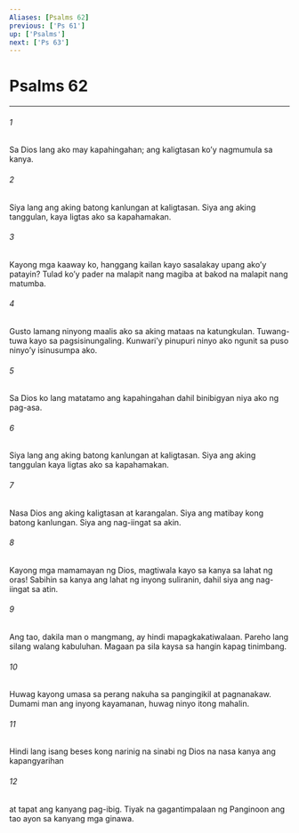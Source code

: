 ```yaml
---
Aliases: [Psalms 62]
previous: ['Ps 61']
up: ['Psalms']
next: ['Ps 63']
---
```

# Psalms 62

***


###### 1 


Sa Dios lang ako may kapahingahan; ang kaligtasan koʼy nagmumula sa kanya. 


###### 2 


Siya lang ang aking batong kanlungan at kaligtasan. Siya ang aking tanggulan, kaya ligtas ako sa kapahamakan. 


###### 3 


Kayong mga kaaway ko, hanggang kailan kayo sasalakay upang akoʼy patayin? Tulad koʼy pader na malapit nang magiba at bakod na malapit nang matumba. 


###### 4 


Gusto lamang ninyong maalis ako sa aking mataas na katungkulan. Tuwang-tuwa kayo sa pagsisinungaling. Kunwariʼy pinupuri ninyo ako ngunit sa puso ninyoʼy isinusumpa ako. 


###### 5 


Sa Dios ko lang matatamo ang kapahingahan dahil binibigyan niya ako ng pag-asa. 


###### 6 


Siya lang ang aking batong kanlungan at kaligtasan. Siya ang aking tanggulan kaya ligtas ako sa kapahamakan. 


###### 7 


Nasa Dios ang aking kaligtasan at karangalan. Siya ang matibay kong batong kanlungan. Siya ang nag-iingat sa akin. 


###### 8 


Kayong mga mamamayan ng Dios, magtiwala kayo sa kanya sa lahat ng oras! Sabihin sa kanya ang lahat ng inyong suliranin, dahil siya ang nag-iingat sa atin. 


###### 9 


Ang tao, dakila man o mangmang, ay hindi mapagkakatiwalaan. Pareho lang silang walang kabuluhan. Magaan pa sila kaysa sa hangin kapag tinimbang. 


###### 10 


Huwag kayong umasa sa perang nakuha sa pangingikil at pagnanakaw. Dumami man ang inyong kayamanan, huwag ninyo itong mahalin. 


###### 11 


Hindi lang isang beses kong narinig na sinabi ng Dios na nasa kanya ang kapangyarihan 


###### 12 


at tapat ang kanyang pag-ibig. Tiyak na gagantimpalaan ng Panginoon ang tao ayon sa kanyang mga ginawa.
